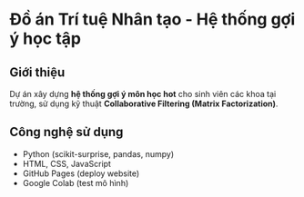 #  Đồ án Trí tuệ Nhân tạo - Hệ thống gợi ý học tập

##  Giới thiệu
Dự án xây dựng **hệ thống gợi ý môn học hot** cho sinh viên các khoa tại trường,
sử dụng kỹ thuật **Collaborative Filtering (Matrix Factorization)**.

##  Công nghệ sử dụng
- Python (scikit-surprise, pandas, numpy)
- HTML, CSS, JavaScript
- GitHub Pages (deploy website)
- Google Colab (test mô hình)


